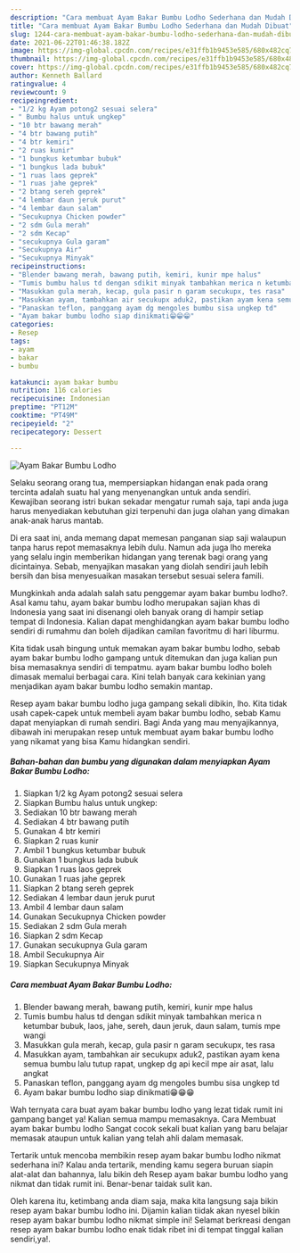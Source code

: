 ```yaml
---
description: "Cara membuat Ayam Bakar Bumbu Lodho Sederhana dan Mudah Dibuat"
title: "Cara membuat Ayam Bakar Bumbu Lodho Sederhana dan Mudah Dibuat"
slug: 1244-cara-membuat-ayam-bakar-bumbu-lodho-sederhana-dan-mudah-dibuat
date: 2021-06-22T01:46:38.182Z
image: https://img-global.cpcdn.com/recipes/e31ffb1b9453e585/680x482cq70/ayam-bakar-bumbu-lodho-foto-resep-utama.jpg
thumbnail: https://img-global.cpcdn.com/recipes/e31ffb1b9453e585/680x482cq70/ayam-bakar-bumbu-lodho-foto-resep-utama.jpg
cover: https://img-global.cpcdn.com/recipes/e31ffb1b9453e585/680x482cq70/ayam-bakar-bumbu-lodho-foto-resep-utama.jpg
author: Kenneth Ballard
ratingvalue: 4
reviewcount: 9
recipeingredient:
- "1/2 kg Ayam potong2 sesuai selera"
- " Bumbu halus untuk ungkep"
- "10 btr bawang merah"
- "4 btr bawang putih"
- "4 btr kemiri"
- "2 ruas kunir"
- "1 bungkus ketumbar bubuk"
- "1 bungkus lada bubuk"
- "1 ruas laos geprek"
- "1 ruas jahe geprek"
- "2 btang sereh geprek"
- "4 lembar daun jeruk purut"
- "4 lembar daun salam"
- "Secukupnya Chicken powder"
- "2 sdm Gula merah"
- "2 sdm Kecap"
- "secukupnya Gula garam"
- "Secukupnya Air"
- "Secukupnya Minyak"
recipeinstructions:
- "Blender bawang merah, bawang putih, kemiri, kunir mpe halus"
- "Tumis bumbu halus td dengan sdikit minyak tambahkan merica n ketumbar bubuk, laos, jahe, sereh, daun jeruk, daun salam, tumis mpe wangi"
- "Masukkan gula merah, kecap, gula pasir n garam secukupx, tes rasa"
- "Masukkan ayam, tambahkan air secukupx aduk2, pastikan ayam kena semua bumbu lalu tutup rapat, ungkep dg api kecil mpe air asat, lalu angkat"
- "Panaskan teflon, panggang ayam dg mengoles bumbu sisa ungkep td"
- "Ayam bakar bumbu lodho siap dinikmati😁😁😁"
categories:
- Resep
tags:
- ayam
- bakar
- bumbu

katakunci: ayam bakar bumbu 
nutrition: 116 calories
recipecuisine: Indonesian
preptime: "PT12M"
cooktime: "PT49M"
recipeyield: "2"
recipecategory: Dessert

---
```



![Ayam Bakar Bumbu Lodho](https://img-global.cpcdn.com/recipes/e31ffb1b9453e585/680x482cq70/ayam-bakar-bumbu-lodho-foto-resep-utama.jpg)

Selaku seorang orang tua, mempersiapkan hidangan enak pada orang tercinta adalah suatu hal yang menyenangkan untuk anda sendiri. Kewajiban seorang istri bukan sekadar mengatur rumah saja, tapi anda juga harus menyediakan kebutuhan gizi terpenuhi dan juga olahan yang dimakan anak-anak harus mantab.

Di era  saat ini, anda memang dapat memesan panganan siap saji walaupun tanpa harus repot memasaknya lebih dulu. Namun ada juga lho mereka yang selalu ingin memberikan hidangan yang terenak bagi orang yang dicintainya. Sebab, menyajikan masakan yang diolah sendiri jauh lebih bersih dan bisa menyesuaikan masakan tersebut sesuai selera famili. 



Mungkinkah anda adalah salah satu penggemar ayam bakar bumbu lodho?. Asal kamu tahu, ayam bakar bumbu lodho merupakan sajian khas di Indonesia yang saat ini disenangi oleh banyak orang di hampir setiap tempat di Indonesia. Kalian dapat menghidangkan ayam bakar bumbu lodho sendiri di rumahmu dan boleh dijadikan camilan favoritmu di hari liburmu.

Kita tidak usah bingung untuk memakan ayam bakar bumbu lodho, sebab ayam bakar bumbu lodho gampang untuk ditemukan dan juga kalian pun bisa memasaknya sendiri di tempatmu. ayam bakar bumbu lodho boleh dimasak memalui berbagai cara. Kini telah banyak cara kekinian yang menjadikan ayam bakar bumbu lodho semakin mantap.

Resep ayam bakar bumbu lodho juga gampang sekali dibikin, lho. Kita tidak usah capek-capek untuk membeli ayam bakar bumbu lodho, sebab Kamu dapat menyiapkan di rumah sendiri. Bagi Anda yang mau menyajikannya, dibawah ini merupakan resep untuk membuat ayam bakar bumbu lodho yang nikamat yang bisa Kamu hidangkan sendiri.

<!--inarticleads1-->

##### Bahan-bahan dan bumbu yang digunakan dalam menyiapkan Ayam Bakar Bumbu Lodho:

1. Siapkan 1/2 kg Ayam potong2 sesuai selera
1. Siapkan  Bumbu halus untuk ungkep:
1. Sediakan 10 btr bawang merah
1. Sediakan 4 btr bawang putih
1. Gunakan 4 btr kemiri
1. Siapkan 2 ruas kunir
1. Ambil 1 bungkus ketumbar bubuk
1. Gunakan 1 bungkus lada bubuk
1. Siapkan 1 ruas laos geprek
1. Gunakan 1 ruas jahe geprek
1. Siapkan 2 btang sereh geprek
1. Sediakan 4 lembar daun jeruk purut
1. Ambil 4 lembar daun salam
1. Gunakan Secukupnya Chicken powder
1. Sediakan 2 sdm Gula merah
1. Siapkan 2 sdm Kecap
1. Gunakan secukupnya Gula garam
1. Ambil Secukupnya Air
1. Siapkan Secukupnya Minyak




<!--inarticleads2-->

##### Cara membuat Ayam Bakar Bumbu Lodho:

1. Blender bawang merah, bawang putih, kemiri, kunir mpe halus
1. Tumis bumbu halus td dengan sdikit minyak tambahkan merica n ketumbar bubuk, laos, jahe, sereh, daun jeruk, daun salam, tumis mpe wangi
1. Masukkan gula merah, kecap, gula pasir n garam secukupx, tes rasa
1. Masukkan ayam, tambahkan air secukupx aduk2, pastikan ayam kena semua bumbu lalu tutup rapat, ungkep dg api kecil mpe air asat, lalu angkat
1. Panaskan teflon, panggang ayam dg mengoles bumbu sisa ungkep td
1. Ayam bakar bumbu lodho siap dinikmati😁😁😁




Wah ternyata cara buat ayam bakar bumbu lodho yang lezat tidak rumit ini gampang banget ya! Kalian semua mampu memasaknya. Cara Membuat ayam bakar bumbu lodho Sangat cocok sekali buat kalian yang baru belajar memasak ataupun untuk kalian yang telah ahli dalam memasak.

Tertarik untuk mencoba membikin resep ayam bakar bumbu lodho nikmat sederhana ini? Kalau anda tertarik, mending kamu segera buruan siapin alat-alat dan bahannya, lalu bikin deh Resep ayam bakar bumbu lodho yang nikmat dan tidak rumit ini. Benar-benar taidak sulit kan. 

Oleh karena itu, ketimbang anda diam saja, maka kita langsung saja bikin resep ayam bakar bumbu lodho ini. Dijamin kalian tiidak akan nyesel bikin resep ayam bakar bumbu lodho nikmat simple ini! Selamat berkreasi dengan resep ayam bakar bumbu lodho enak tidak ribet ini di tempat tinggal kalian sendiri,ya!.

